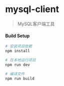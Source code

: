 # mysql-client

> MySQL客户端工具

#### Build Setup

``` bash
# 安装项目依赖
npm install

# 在本地运行项目
npm run dev

# 编译文件
npm run build

```
